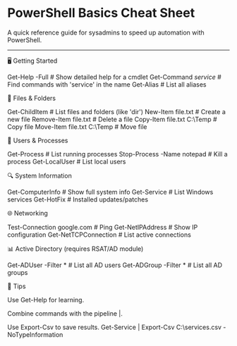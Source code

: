 # PowerShell Basics Cheat Sheet

A quick reference guide for sysadmins to speed up automation with PowerShell.

---

🖥️ Getting Started


Get-Help <cmdlet> -Full      # Show detailed help for a cmdlet
Get-Command *service*        # Find commands with 'service' in the name
Get-Alias                    # List all aliases

📂 Files & Folders

Get-ChildItem                # List files and folders (like 'dir')
New-Item file.txt            # Create a new file
Remove-Item file.txt         # Delete a file
Copy-Item file.txt C:\Temp   # Copy file
Move-Item file.txt C:\Temp   # Move file

👤 Users & Processes

Get-Process                  # List running processes
Stop-Process -Name notepad   # Kill a process
Get-LocalUser                # List local users

🔍 System Information

Get-ComputerInfo             # Show full system info
Get-Service                  # List Windows services
Get-HotFix                   # Installed updates/patches

🌐 Networking

Test-Connection google.com   # Ping
Get-NetIPAddress             # Show IP configuration
Get-NetTCPConnection         # List active connections

📊 Active Directory (requires RSAT/AD module)

Get-ADUser -Filter *         # List all AD users
Get-ADGroup -Filter *        # List all AD groups

📌 Tips

Use Get-Help for learning.

Combine commands with the pipeline |.

Use Export-Csv to save results.
Get-Service | Export-Csv C:\services.csv -NoTypeInformation

